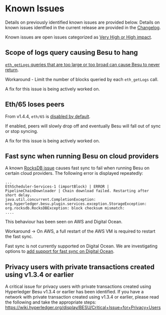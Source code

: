 # Known Issues

Details on previously identified known issues are provided below. Details on
known issues identfied in the current release are provided in the
[Changelog](CHANGELOG.md).

Known issues are open issues categorized as
[Very High or High impact](https://wiki.hyperledger.org/display/BESU/Defect+Prioritisation+Policy).

## Scope of logs query causing Besu to hang

[`eth_getLogs` queries that are too large or too broad can cause Besu to never return](https://github.com/hyperledger/besu/issues/944).

Workaround - Limit the number of blocks queried by each `eth_getLogs` call.

A fix for this issue is being actively worked on.

## Eth/65 loses peers

From v1.4.4, `eth/65` is
[disabled by default](https://github.com/hyperledger/besu/pull/741).

If enabled, peers will slowly drop off and eventually Besu will fall out of sync
or stop syncing.

A fix for this issue is being actively worked on.

## Fast sync when running Besu on cloud providers

A known [RocksDB issue](https://github.com/facebook/rocksdb/issues/6435) causes
fast sync to fail when running Besu on certain cloud providers. The following
error is displayed repeatedly:

```
...
EthScheduler-Services-1 (importBlock) | ERROR | PipelineChainDownloader | Chain download failed. Restarting after short delay.
java.util.concurrent.CompletionException: org.hyperledger.besu.plugin.services.exception.StorageException: org.rocksdb.RocksDBException: block checksum mismatch:
....
```

This behaviour has been seen on AWS and Digital Ocean.

Workaround -> On AWS, a full restart of the AWS VM is required to restart the
fast sync.

Fast sync is not currently supported on Digital Ocean. We are investigating
options to
[add support for fast sync on Digital Ocean](https://github.com/hyperledger/besu/issues/591).

## Privacy users with private transactions created using v1.3.4 or earlier

A critical issue for privacy users with private transactions created using
Hyperledger Besu v1.3.4 or earlier has been identified. If you have a network
with private transaction created using v1.3.4 or earlier, please read the
following and take the appropriate steps:
https://wiki.hyperledger.org/display/BESU/Critical+Issue+for+Privacy+Users
